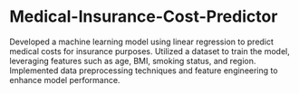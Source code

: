 # Medical-Insurance-Cost-Predictor
Developed a machine learning model using linear regression to predict medical costs for insurance purposes. Utilized a dataset to train the model, leveraging features such as age, BMI, smoking status, and region. Implemented data preprocessing techniques and feature engineering to enhance model performance.

